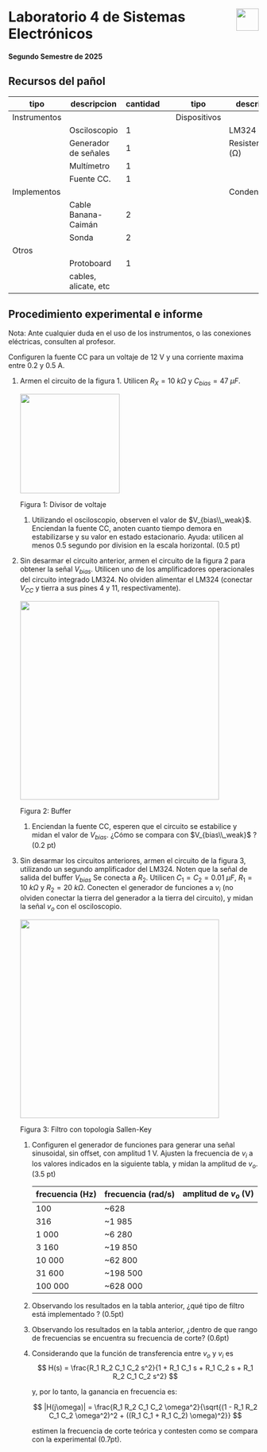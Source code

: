 # <img src="https://julianodb.github.io/SISTEMAS_ELECTRONICOS_PARA_INGENIERIA_BIOMEDICA/img/logo_fing.png?raw=true" align="right" height="45"> Laboratorio 4 de Sistemas Electrónicos
#### Segundo Semestre de 2025

## Recursos del pañol

| tipo | descripcion | cantidad | | tipo | descripcion | valor | cantidad |
| -- | -- | -- | --| -- | -- | -- | -- |
| Instrumentos |  |  | | Dispositivos |  |  |  |
|  | Osciloscopio | 1 | |  | LM324 |  | 1 |
|  | Generador de señales | 1 | |  | Resistencias (Ω) |  |  |
|  | Multímetro | 1 | |  |  | 10 k | 3 |
|  | Fuente CC. | 1 | |  | | 20 k  | 1 |
| Implementos |  |  | | | Condensadores |  |  |
|  | Cable Banana-Caimán | 2 | | |  | $0.01 \mu F$ | 2 |
|  | Sonda | 2 | | | |  $47 \mu F$ | 1 |
| Otros |  |  | |  | |  |  |
| | Protoboard | 1 | |  | | | |
| | cables, alicate, etc | | |  | | |  |

## Procedimiento experimental e informe

Nota: Ante cualquier duda en el uso de los instrumentos, o las conexiones eléctricas, consulten al profesor.

Configuren la fuente CC para un voltaje de 12 V y una corriente maxima entre 0.2 y 0.5 A.

1. Armen el circuito de la figura 1.  Utilicen $R_X = 10\ k\Omega$ y $C_{bias}=47\ \mu F$.

   <img src="https://julianodb.github.io/electronic_circuits_diagrams/half_voltage_divider.png" width="200">

   Figura 1: Divisor de voltaje

   1. Utilizando el osciloscopio, observen el valor de $V_{bias\\_weak}$. Enciendan la fuente CC, anoten cuanto tiempo demora en estabilizarse y su valor en estado estacionario. Ayuda: utilicen al menos 0.5 segundo por division en la escala horizontal. (0.5 pt)

2. Sin desarmar el circuito anterior, armen el circuito de la figura 2 para obtener la señal $V_{bias}$. Utilicen uno de los amplificadores operacionales del circuito integrado LM324. No olviden alimentar el LM324 (conectar $V_{CC}$ y tierra a sus pines 4 y 11, respectivamente).

   <img src="https://julianodb.github.io/electronic_circuits_diagrams/buffer_vbias.png" width="400">

   Figura 2: Buffer

   1. Enciendan la fuente CC, esperen que el circuito se estabilice y midan el valor de $V_{bias}$. ¿Cómo se compara con $V_{bias\\_weak}$ ? (0.2 pt)

3. Sin desarmar los circuitos anteriores, armen el circuito de la figura 3, utilizando un segundo amplificador del LM324. Noten que la señal de salida del buffer $V_{bias}$ Se conecta a $R_2$. Utilicen $C_1 = C_2 = 0.01\ \mu F$, $R_1 = 10\ k\Omega$ y $R_2 = 20\ k\Omega$. Conecten el generador de funciones a $v_i$ (no olviden conectar la tierra del generador a la tierra del circuito), y midan la señal $v_o$ con el osciloscopio.

   <img src="https://julianodb.github.io/electronic_circuits_diagrams/sallen_key_high_2.png" width="400">

   Figura 3: Filtro con topología Sallen-Key

   1. Configuren el generador de funciones para generar una señal sinusoidal, sin offset, con amplitud 1 V. Ajusten la frecuencia de $v_i$ a los valores indicados en la siguiente tabla, y midan la amplitud de $v_o$. (3.5 pt)

        | frecuencia (Hz) | frecuencia (rad/s) | amplitud de $v_o$ (V) |
        | -- | -- | -- |
        | 100 | ~628  |  |
        | 316 | ~1 985 |  |
        | 1 000 | ~6 280  |  |
        | 3 160 | ~19 850 |  |
        | 10 000 | ~62 800  |  |
        | 31 600 | ~198 500 |  |
        | 100 000 | ~628 000  |  |

   1. Observando los resultados en la tabla anterior, ¿qué tipo de filtro está implementado ? (0.5pt)
   1. Observando los resultados en la tabla anterior, ¿dentro de que rango de frecuencias se encuentra su frecuencia de corte? (0.6pt)
   1. Considerando que la función de transferencia entre $v_o$ y $v_i$ es 
       $$ H(s) = \frac{R_1 R_2 C_1 C_2 s^2}{1 + R_1 C_1 s + R_1 C_2 s + R_1 R_2 C_1 C_2 s^2}  $$

       y, por lo tanto, la ganancia en frecuencia es:

       $$ |H(j\omega)| = \frac{R_1 R_2 C_1 C_2 \omega^2}{\sqrt{(1 - R_1 R_2 C_1 C_2 \omega^2)^2 + ((R_1 C_1 + R_1 C_2) \omega)^2}} $$

       estimen la frecuencia de corte teórica y contesten como se compara con la experimental (0.7pt).